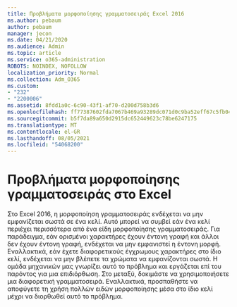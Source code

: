```yaml
---
title: Προβλήματα μορφοποίησης γραμματοσειράς Excel 2016
ms.author: pebaum
author: pebaum
manager: jecon
ms.date: 04/21/2020
ms.audience: Admin
ms.topic: article
ms.service: o365-administration
ROBOTS: NOINDEX, NOFOLLOW
localization_priority: Normal
ms.collection: Adm_O365
ms.custom:
- "232"
- "2200006"
ms.assetid: 8fdd1a0c-6c90-43f1-af70-d200d758b3d6
ms.openlocfilehash: ff77387602fda7067b469a93289dc071d0c9ba52eff67c5fb04f4426e4034eaf
ms.sourcegitcommit: b5f7da89a650d2915dc652449623c78be6247175
ms.translationtype: MT
ms.contentlocale: el-GR
ms.lasthandoff: 08/05/2021
ms.locfileid: "54068200"
---
```

# <a name="font-formatting-problems-in-excel"></a>Προβλήματα μορφοποίησης γραμματοσειράς στο Excel

Στο Excel 2016, η μορφοποίηση γραμματοσειράς ενδέχεται να μην εμφανίζεται σωστά σε ένα κελί. Αυτό μπορεί να συμβεί εάν ένα κελί περιέχει περισσότερα από ένα είδη μορφοποίησης γραμματοσειράς. Για παράδειγμα, εάν ορισμένοι χαρακτήρες έχουν έντονη γραφή και άλλοι δεν έχουν έντονη γραφή, ενδέχεται να μην εμφανιστεί η έντονη μορφή. Εναλλακτικά, εάν έχετε διαφορετικούς έγχρωμους χαρακτήρες στο ίδιο κελί, ενδέχεται να μην βλέπετε τα χρώματα να εμφανίζονται σωστά. Η ομάδα μηχανικών μας γνωρίζει αυτό το πρόβλημα και εργάζεται επί του παρόντος για μια επιδιόρθωση. Στο μεταξύ, δοκιμάστε να χρησιμοποιήσετε μια διαφορετική γραμματοσειρά. Εναλλακτικά, προσπαθήστε να αποφύγετε τη χρήση πολλών ειδών μορφοποίησης μέσα στο ίδιο κελί μέχρι να διορθωθεί αυτό το πρόβλημα.
  